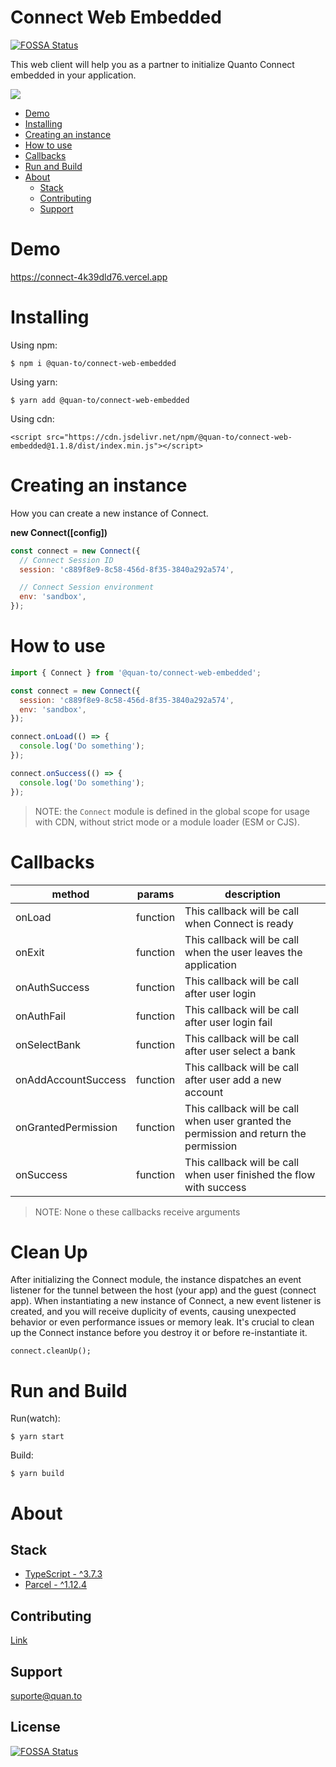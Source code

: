 # Connect Web Embedded

[![FOSSA Status](https://app.fossa.com/api/projects/git%2Bgithub.com%2Fquan-to%2Fconnect-web-embedded.svg?type=shield)](https://app.fossa.com/projects/git%2Bgithub.com%2Fquan-to%2Fconnect-web-embedded?ref=badge_shield)

This web client will help you as a partner to initialize Quanto Connect embedded
in your application.

[![](https://data.jsdelivr.com/v1/package/npm/@quan-to/connect-web-embedded/badge)](https://www.jsdelivr.com/package/npm/@quan-to/connect-web-embedded)

- [Demo](#demo)
- [Installing](#installing)
- [Creating an instance](#creating-an-instance)
- [How to use](#how-to-use)
- [Callbacks](#callbacks)
- [Run and Build](#run-and-build)
- [About](#about)
  - [Stack](#stack)
  - [Contributing](#contributing)
  - [Support](#support)

# Demo

https://connect-4k39dld76.vercel.app

# Installing

Using npm:

```
$ npm i @quan-to/connect-web-embedded
```

Using yarn:

```
$ yarn add @quan-to/connect-web-embedded
```

Using cdn:

```
<script src="https://cdn.jsdelivr.net/npm/@quan-to/connect-web-embedded@1.1.8/dist/index.min.js"></script>
```

# Creating an instance

How you can create a new instance of Connect.

**new Connect([config])**

```javascript
const connect = new Connect({
  // Connect Session ID
  session: 'c889f8e9-8c58-456d-8f35-3840a292a574',

  // Connect Session environment
  env: 'sandbox',
});
```

# How to use

```javascript
import { Connect } from '@quan-to/connect-web-embedded';

const connect = new Connect({
  session: 'c889f8e9-8c58-456d-8f35-3840a292a574',
  env: 'sandbox',
});

connect.onLoad(() => {
  console.log('Do something');
});

connect.onSuccess(() => {
  console.log('Do something');
});
```

> NOTE: the `Connect` module is defined in the global scope for usage with CDN,
> without strict mode or a module loader (ESM or CJS).

# Callbacks

| method              | params   | description                                                                           |
| ------------------- | -------- | ------------------------------------------------------------------------------------- |
| onLoad              | function | This callback will be call when Connect is ready                                      |
| onExit              | function | This callback will be call when the user leaves the application                       |
| onAuthSuccess       | function | This callback will be call after user login                                           |
| onAuthFail          | function | This callback will be call after user login fail                                      |
| onSelectBank        | function | This callback will be call after user select a bank                                   |
| onAddAccountSuccess | function | This callback will be call after user add a new account                               |
| onGrantedPermission | function | This callback will be call when user granted the permission and return the permission |
| onSuccess           | function | This callback will be call when user finished the flow with success                   |

> NOTE: None o these callbacks receive arguments

# Clean Up

After initializing the Connect module, the instance dispatches an event listener
for the tunnel between the host (your app) and the guest (connect app). When
instantiating a new instance of Connect, a new event listener is created, and
you will receive duplicity of events, causing unexpected behavior or even
performance issues or memory leak. It's crucial to clean up the Connect instance
before you destroy it or before re-instantiate it.

```
connect.cleanUp();
```

# Run and Build

Run(watch):

```
$ yarn start
```

Build:

```
$ yarn build
```

# About

## Stack

- [TypeScript - ^3.7.3](https://www.typescriptlang.org/)
- [Parcel - ^1.12.4](https://parceljs.org/)

## Contributing

[Link](https://github.com/quan-to/connect-web-embedded/blob/master/CONTRIBUTING.md)

## Support

[suporte@quan.to](mailto:suporte@quan.to)

## License

[![FOSSA Status](https://app.fossa.com/api/projects/git%2Bgithub.com%2Fquan-to%2Fconnect-web-embedded.svg?type=large)](https://app.fossa.com/projects/git%2Bgithub.com%2Fquan-to%2Fconnect-web-embedded?ref=badge_large)

